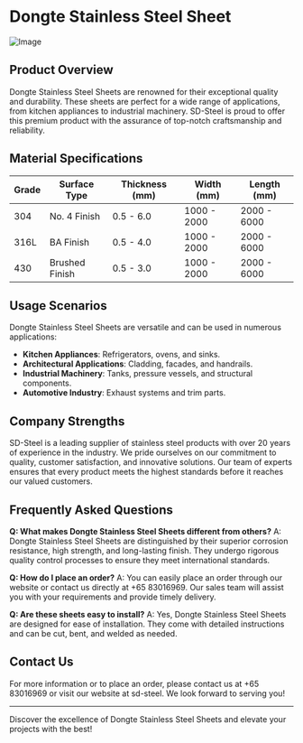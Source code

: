# Dongte Stainless Steel Sheet

![Image](https://github.com/user-attachments/assets/2567258e-e124-4816-932d-1809bd27ef0b)

## Product Overview

Dongte Stainless Steel Sheets are renowned for their exceptional quality and durability. These sheets are perfect for a wide range of applications, from kitchen appliances to industrial machinery. SD-Steel is proud to offer this premium product with the assurance of top-notch craftsmanship and reliability.

## Material Specifications

| Grade        | Surface Type       | Thickness (mm) | Width (mm) | Length (mm) |
|--------------|--------------------|----------------|------------|-------------|
| 304          | No. 4 Finish       | 0.5 - 6.0      | 1000 - 2000| 2000 - 6000 |
| 316L         | BA Finish          | 0.5 - 4.0      | 1000 - 2000| 2000 - 6000 |
| 430          | Brushed Finish     | 0.5 - 3.0      | 1000 - 2000| 2000 - 6000 |

## Usage Scenarios

Dongte Stainless Steel Sheets are versatile and can be used in numerous applications:
- **Kitchen Appliances**: Refrigerators, ovens, and sinks.
- **Architectural Applications**: Cladding, facades, and handrails.
- **Industrial Machinery**: Tanks, pressure vessels, and structural components.
- **Automotive Industry**: Exhaust systems and trim parts.

## Company Strengths

SD-Steel is a leading supplier of stainless steel products with over 20 years of experience in the industry. We pride ourselves on our commitment to quality, customer satisfaction, and innovative solutions. Our team of experts ensures that every product meets the highest standards before it reaches our valued customers.

## Frequently Asked Questions

**Q: What makes Dongte Stainless Steel Sheets different from others?**
A: Dongte Stainless Steel Sheets are distinguished by their superior corrosion resistance, high strength, and long-lasting finish. They undergo rigorous quality control processes to ensure they meet international standards.

**Q: How do I place an order?**
A: You can easily place an order through our website or contact us directly at +65 83016969. Our sales team will assist you with your requirements and provide timely delivery.

**Q: Are these sheets easy to install?**
A: Yes, Dongte Stainless Steel Sheets are designed for ease of installation. They come with detailed instructions and can be cut, bent, and welded as needed.

## Contact Us

For more information or to place an order, please contact us at +65 83016969 or visit our website at  sd-steel. We look forward to serving you!

---

Discover the excellence of Dongte Stainless Steel Sheets and elevate your projects with the best!